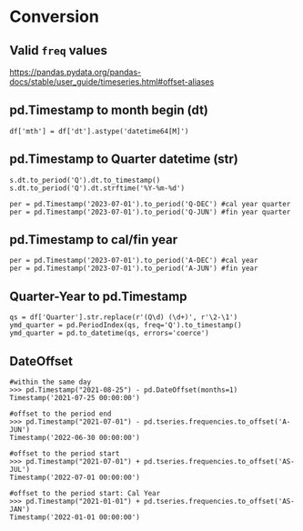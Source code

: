 # Conversion

## Valid `freq` values
https://pandas.pydata.org/pandas-docs/stable/user_guide/timeseries.html#offset-aliases

## pd.Timestamp to month begin (dt)
```
df['mth'] = df['dt'].astype('datetime64[M]')
```

## pd.Timestamp to Quarter datetime (str)
```
s.dt.to_period('Q').dt.to_timestamp()
s.dt.to_period('Q').dt.strftime('%Y-%m-%d')

per = pd.Timestamp('2023-07-01').to_period('Q-DEC') #cal year quarter
per = pd.Timestamp('2023-07-01').to_period('Q-JUN') #fin year quarter
```

## pd.Timestamp to cal/fin year
```
per = pd.Timestamp('2023-07-01').to_period('A-DEC') #cal year
per = pd.Timestamp('2023-07-01').to_period('A-JUN') #fin year
```

## Quarter-Year to pd.Timestamp
```
qs = df['Quarter'].str.replace(r'(Q\d) (\d+)', r'\2-\1')
ymd_quarter = pd.PeriodIndex(qs, freq='Q').to_timestamp()
ymd_quarter = pd.to_datetime(qs, errors='coerce')
```

## DateOffset
```
#within the same day
>>> pd.Timestamp("2021-08-25") - pd.DateOffset(months=1)
Timestamp('2021-07-25 00:00:00')

#offset to the period end
>>> pd.Timestamp("2021-07-01") - pd.tseries.frequencies.to_offset('A-JUN')
Timestamp('2022-06-30 00:00:00')

#offset to the period start
>>> pd.Timestamp("2021-07-01") + pd.tseries.frequencies.to_offset('AS-JUL')
Timestamp('2022-07-01 00:00:00')

#offset to the period start: Cal Year
>>> pd.Timestamp("2021-01-01") + pd.tseries.frequencies.to_offset('AS-JAN')
Timestamp('2022-01-01 00:00:00')
```
